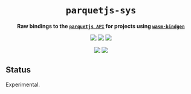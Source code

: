 <div align="center">
  <h1><code>parquetjs-sys</code></h1>
  <p>
    <strong>Raw bindings to the <a href="https://github.com/ironSource/parquetjs"><code>parquetjs API</code></a> for projects
      using <a href="https://github.com/rustwasm/wasm-bindgen"><code>wasm-bindgen</code></a></strong>
  </p>
  <p style="margin-bottom: 0.5ex;">
    <a href="https://interfaces-rs.github.io/parquetjs-sys/electron_sys"><img
        src="https://img.shields.io/badge/docs-latest-blueviolet?logo=Read-the-docs&logoColor=white" /></a>
    <a href="https://github.com/interfaces-rs/parquetjs-sys/actions"><img
        src="https://github.com/interfaces-rs/parquetjs-sys/workflows/ci/badge.svg" /></a>
    <a href="https://crates.io/crates/parquetjs-sys"><img
        src="https://img.shields.io/librariesio/release/cargo/parquetjs-sys.svg?logo=rust" /></a>
  </p>
  <p style="margin-bottom: 0.5ex;">
    <a href="https://docs.rs/parquetjs-sys"><img src="https://docs.rs/parquetjs-sys/badge.svg" /></a>
    <a href="https://crates.io/crates/parquetjs-sys"><img
        src="https://img.shields.io/crates/v/parquetjs-sys.svg?logo=rust" /></a>
  </p>
</div>

## Status

Experimental.
